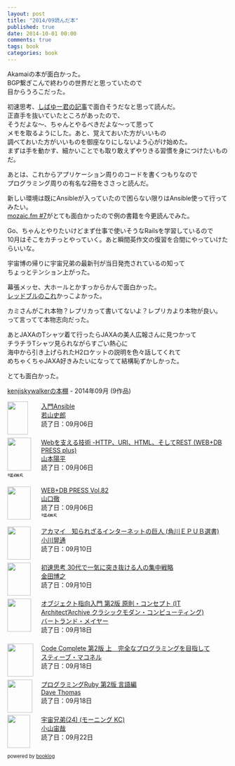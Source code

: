 ```yaml
---
layout: post
title: "2014/09読んだ本"
published: true
date: 2014-10-01 00:00
comments: true
tags: book
categories: book
---
```


Akamaiの本が面白かった。  
BGP繋ぎこんで終わりの世界だと思っていたので  
目からうろこだった。  
  
初速思考、[しばゆー君の記事](http://shibayu36.hatenablog.com/entry/2014/09/15/102509)で面白そうだなと思って読んだ。  
正直手を抜いていたところがあったので、  
そうだよな〜、ちゃんとやるべきだよな〜って思って  
メモを取るようにした。あと、覚えておいた方がいいもの  
調べておいた方がいいものを御座なりにしないよう心がけ始めた。  
まずは手を動かす、細かいことでも取り敢えずやりきる習慣を身につけたいものだ。  
  
あとは、これからアプリケーション周りのコードを書くつもりなので  
プログラミング周りの有名な2冊をささっと読んだ。  
  
新しい環境は既にAnsibleが入っていたので困らない限りはAnsible使って行ってみたい。  
[mozaic.fm #7](http://mozaic.fm/post/95128341833/7-rest)がとても面白かったので例の書籍を今更読んでみた。  
  
Go、ちゃんとやりたいけどまず仕事で使いそうなRailsを学習しているので  
10月はそこをカチっとやっていく。あと瞬間英作文の復習を合間にやっていけたらいいな。  
  
宇宙博の帰りに宇宙兄弟の最新刊が当日発売されているの知って  
ちょっとテンション上がった。  
  
幕張メッセ、大ホールとかすっからかんで面白かった。  
[レッドブルのこれ](https://flic.kr/p/pkXS8j)かっこよかった。  
  
カミさんがこれ本物？レプリカって書いてないよ？レプリカより本物が良い。  
って言ってて本物志向だった。  
  
あとJAXAのTシャツ着て行ったらJAXAの美人広報さんに見つかって  
チラチラTシャツ見られながらすごい熱心に  
海中から引き上げられたH2ロケットの説明を色々話してくれて  
めちゃくちゃJAXA好きみたいになってて結構恥ずかしかった。  
  
とても面白かった。
  
<div style="margin-bottom:15px;"><a href="http://booklog.jp/users/kenjiskywalker" target="_blank">kenjiskywalkerの本棚</a> - 2014年09月 (9作品)</div><div style="margin-bottom:5px;"><div style="width:75px;height:75px;float:left;margin-right:2px;"><a href="http://booklog.jp/item/1/B00MALTGDY" target="_blank"><img src="http://ecx.images-amazon.com/images/I/51Ef9h7qfpL._SL75_.jpg" width="47" height="75" alt="" /></a></div><div><a href="http://booklog.jp/item/1/B00MALTGDY" target="_blank">入門Ansible</a><br /><a href="http://booklog.jp/author/%E8%8B%A5%E5%B1%B1%E5%8F%B2%E9%83%8E" target="_blank">若山史郎</a><br />読了日：09月06日<br /></div><br style="clear:both;" /></div><div style="margin-bottom:5px;"><div style="width:75px;height:75px;float:left;margin-right:2px;"><a href="http://booklog.jp/item/1/4774142042" target="_blank"><img src="http://ecx.images-amazon.com/images/I/51qo6pgjaSL._SL75_.jpg" width="54" height="75" alt="" /></a></div><div><a href="http://booklog.jp/item/1/4774142042" target="_blank">Webを支える技術 -HTTP、URI、HTML、そしてREST (WEB+DB PRESS plus)</a><br /><a href="http://booklog.jp/author/%E5%B1%B1%E6%9C%AC%E9%99%BD%E5%B9%B3" target="_blank">山本陽平</a><br />読了日：09月06日<br /><img src="http://booklog.jp/images/rank/5.gif" width="59" height="12" alt="評価5" /></div><br style="clear:both;" /></div><div style="margin-bottom:5px;"><div style="width:75px;height:75px;float:left;margin-right:2px;"><a href="http://booklog.jp/item/1/4774166278" target="_blank"><img src="http://ecx.images-amazon.com/images/I/61gSqezYgPL._SL75_.jpg" width="53" height="75" alt="" /></a></div><div><a href="http://booklog.jp/item/1/4774166278" target="_blank">WEB+DB PRESS Vol.82</a><br /><a href="http://booklog.jp/author/%E5%B1%B1%E5%8F%A3%E5%BE%B9" target="_blank">山口徹</a><br />読了日：09月06日<br /><img src="http://booklog.jp/images/rank/5.gif" width="59" height="12" alt="評価5" /></div><br style="clear:both;" /></div><div style="margin-bottom:5px;"><div style="width:75px;height:75px;float:left;margin-right:2px;"><a href="http://booklog.jp/item/1/B00MIFE3BC" target="_blank"><img src="http://ecx.images-amazon.com/images/I/51T4L8K2yLL._SL75_.jpg" width="53" height="75" alt="" /></a></div><div><a href="http://booklog.jp/item/1/B00MIFE3BC" target="_blank">アカマイ　知られざるインターネットの巨人 (角川ＥＰＵＢ選書)</a><br /><a href="http://booklog.jp/author/%E5%B0%8F%E5%B7%9D%E6%99%83%E9%80%9A" target="_blank">小川晃通</a><br />読了日：09月10日<br /></div><br style="clear:both;" /></div><div style="margin-bottom:5px;"><div style="width:75px;height:75px;float:left;margin-right:2px;"><a href="http://booklog.jp/item/1/4534050887" target="_blank"><img src="http://ecx.images-amazon.com/images/I/41R-WuPO9yL._SL75_.jpg" width="53" height="75" alt="" /></a></div><div><a href="http://booklog.jp/item/1/4534050887" target="_blank">初速思考 30代で一気に突き抜ける人の集中戦略</a><br /><a href="http://booklog.jp/author/%E9%87%91%E7%94%B0%E5%8D%9A%E4%B9%8B" target="_blank">金田博之</a><br />読了日：09月10日<br /></div><br style="clear:both;" /></div><div style="margin-bottom:5px;"><div style="width:75px;height:75px;float:left;margin-right:2px;"><a href="http://booklog.jp/item/1/4798111112" target="_blank"><img src="http://ecx.images-amazon.com/images/I/51Y4DWH4N3L._SL75_.jpg" width="54" height="75" alt="" /></a></div><div><a href="http://booklog.jp/item/1/4798111112" target="_blank">オブジェクト指向入門 第2版 原則・コンセプト (IT Architect’Archive クラシックモダン・コンピューティング)</a><br /><a href="http://booklog.jp/author/%E3%83%90%E3%83%BC%E3%83%88%E3%83%A9%E3%83%B3%E3%83%89%E3%83%BB%E3%83%A1%E3%82%A4%E3%83%A4%E3%83%BC" target="_blank">バートランド・メイヤー</a><br />読了日：09月18日<br /></div><br style="clear:both;" /></div><div style="margin-bottom:5px;"><div style="width:75px;height:75px;float:left;margin-right:2px;"><a href="http://booklog.jp/item/1/B00JEYPPOE" target="_blank"><img src="http://ecx.images-amazon.com/images/I/51LZpcbh3LL._SL75_.jpg" width="59" height="75" alt="" /></a></div><div><a href="http://booklog.jp/item/1/B00JEYPPOE" target="_blank">Code Complete 第2版 上　完全なプログラミングを目指して</a><br /><a href="http://booklog.jp/author/%E3%82%B9%E3%83%86%E3%82%A3%E3%83%BC%E3%83%96%E3%83%BB%E3%83%9E%E3%82%B3%E3%83%8D%E3%83%AB" target="_blank">スティーブ・マコネル</a><br />読了日：09月18日<br /></div><br style="clear:both;" /></div><div style="margin-bottom:5px;"><div style="width:75px;height:75px;float:left;margin-right:2px;"><a href="http://booklog.jp/item/1/4274066428" target="_blank"><img src="http://ecx.images-amazon.com/images/I/4151YFZ27NL._SL75_.jpg" width="57" height="75" alt="" /></a></div><div><a href="http://booklog.jp/item/1/4274066428" target="_blank">プログラミングRuby 第2版 言語編</a><br /><a href="http://booklog.jp/author/Dave+Thomas" target="_blank">Dave Thomas</a><br />読了日：09月18日<br /></div><br style="clear:both;" /></div><div style="margin-bottom:5px;"><div style="width:75px;height:75px;float:left;margin-right:2px;"><a href="http://booklog.jp/item/1/4063883515" target="_blank"><img src="http://ecx.images-amazon.com/images/I/61UN%2BOSffyL._SL75_.jpg" width="52" height="75" alt="" /></a></div><div><a href="http://booklog.jp/item/1/4063883515" target="_blank">宇宙兄弟(24) (モーニング KC)</a><br /><a href="http://booklog.jp/author/%E5%B0%8F%E5%B1%B1%E5%AE%99%E5%93%89" target="_blank">小山宙哉</a><br />読了日：09月22日<br /></div><br style="clear:both;" /></div><div style="margin:10px 0;font-size:80%;">powered by <a href="http://booklog.jp" target="_blank">booklog</a></div>



